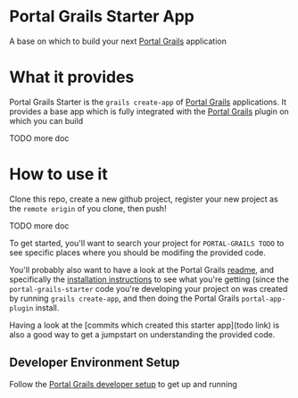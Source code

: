 # Portal Grails Starter App

A base on which to build your next [Portal Grails](https://github.com/bazaarvoice/portal-grails) application

# What it provides
Portal Grails Starter is the `grails create-app` of [Portal Grails](https://github.com/bazaarvoice/portal-grails) applications.  It provides a base app which is fully integrated with the [Portal Grails](https://github.com/bazaarvoice/portal-grails) plugin on which you can build

TODO more doc

# How to use it
Clone this repo, create a new github project, register your new project as the `remote origin` of you clone, then push!

TODO more doc

To get started, you'll want to search your project for `PORTAL-GRAILS TODO` to see specific places where you should be modifing the provided code.

You'll probably also want to have a look at the Portal Grails [readme](https://github.com/bazaarvoice/portal-grails), and specifically the [installation instructions](https://github.com/bazaarvoice/portal-grails/blob/master/doc/installation.md) to see what you're getting (since the `portal-grails-starter` code you're developing your project on was created by running `grails create-app`, and then doing the Portal Grails `portal-app-plugin` install.

Having a look at the [commits which created this starter app](todo link) is also a good way to get a jumpstart on understanding the provided code.

## Developer Environment Setup
Follow the [Portal Grails developer setup](https://github.com/bazaarvoice/portal-grails/blob/master/doc/dev_environment_setup.md) to get up and running
